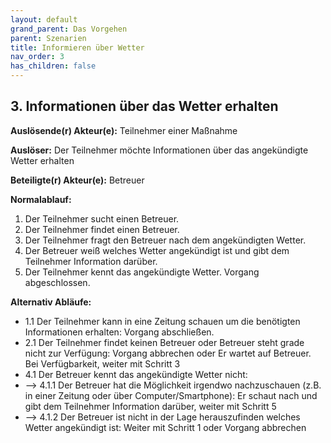 ```yaml
---
layout: default
grand_parent: Das Vorgehen
parent: Szenarien
title: Informieren über Wetter
nav_order: 3
has_children: false
---
```



## 3. Informationen über das Wetter erhalten

**Auslösende(r) Akteur(e):**   Teilnehmer einer Maßnahme

**Auslöser:** Der Teilnehmer möchte Informationen über das angekündigte Wetter erhalten

**Beteiligte(r) Akteur(e):**   Betreuer 

**Normalablauf:**
1. Der Teilnehmer sucht einen Betreuer.
2. Der Teilnehmer findet einen Betreuer. 
3. Der Teilnehmer fragt den Betreuer nach dem angekündigten Wetter.
4. Der Betreuer weiß welches Wetter angekündigt ist und gibt dem Teilnehmer Information darüber. 
5. Der Teilnehmer kennt das angekündigte Wetter. Vorgang abgeschlossen.

**Alternativ Abläufe:**
* 1.1 Der Teilnehmer kann in eine Zeitung schauen um die benötigten Informationen erhalten: Vorgang abschließen.
* 2.1  Der Teilnehmer findet keinen Betreuer oder Betreuer steht grade nicht zur Verfügung: 
Vorgang abbrechen oder Er wartet auf Betreuer. Bei Verfügbarkeit, weiter mit Schritt 3
* 4.1 Der Betreuer kennt das angekündigte Wetter nicht:
* --> 4.1.1 Der Betreuer hat die Möglichkeit irgendwo nachzuschauen (z.B. in einer Zeitung oder über Computer/Smartphone): Er schaut nach und gibt dem Teilnehmer Information darüber, weiter mit Schritt 5
* --> 4.1.2 Der Betreuer ist nicht in der Lage herauszufinden welches Wetter angekündigt ist: Weiter mit Schritt 1 oder Vorgang abbrechen

